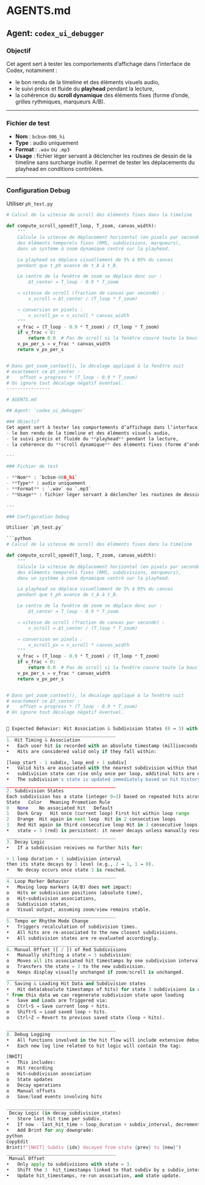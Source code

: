 # AGENTS.md

## Agent: `codex_ui_debugger`

### Objectif
Cet agent sert à tester les comportements d’affichage dans l’interface de Codex, notamment :
- le bon rendu de la timeline et des éléments visuels audio,
- le suivi précis et fluide du **playhead** pendant la lecture,
- la cohérence du **scroll dynamique** des éléments fixes (forme d’onde, grilles rythmiques, marqueurs A/B).

---

### Fichier de test

- **Nom** : `bcbsm-006_hi`
- **Type** : audio uniquement
- **Format** : `.wav` ou `.mp3`
- **Usage** : fichier léger servant à déclencher les routines de dessin de la timeline sans surcharge inutile. Il permet de tester les déplacements du playhead en conditions contrôlées.

---

### Configuration Debug

Utiliser `ph_test.py`

```python
# Calcul de la vitesse de scroll des éléments fixes dans la timeline

def compute_scroll_speed(T_loop, T_zoom, canvas_width):
    """
    Calcule la vitesse de déplacement horizontal (en pixels par seconde)
    des éléments temporels fixes (RMS, subdivisions, marqueurs),
    dans un système à zoom dynamique centré sur la playhead.

    La playhead se déplace visuellement de 5% à 95% du canvas
    pendant que t_ph avance de t_A à t_B.

    Le centre de la fenêtre de zoom se déplace donc sur :
        Δt_center = T_loop - 0.9 * T_zoom

    → vitesse de scroll (fraction de canvas par seconde) :
        v_scroll = Δt_center / (T_loop * T_zoom)

    → conversion en pixels :
        v_scroll_px = v_scroll * canvas_width
    """
    v_frac = (T_loop - 0.9 * T_zoom) / (T_loop * T_zoom)
    if v_frac < 0:
        return 0.0  # Pas de scroll si la fenêtre couvre toute la boucle
    v_px_per_s = v_frac * canvas_width
    return v_px_per_s


# Dans get_zoom_context(), le décalage appliqué à la fenêtre suit
# exactement ce Δt_center :
#    offset = progress * (T_loop - 0.9 * T_zoom)
# On ignore tout décalage négatif éventuel.
----------------

# AGENTS.md

## Agent: `codex_ui_debugger`

### Objectif
Cet agent sert à tester les comportements d’affichage dans l’interface de Codex, notamment :
- le bon rendu de la timeline et des éléments visuels audio,
- le suivi précis et fluide du **playhead** pendant la lecture,
- la cohérence du **scroll dynamique** des éléments fixes (forme d’onde, grilles rythmiques, marqueurs A/B).

---

### Fichier de test

- **Nom** : `bcbsm-006_hi`
- **Type** : audio uniquement
- **Format** : `.wav` ou `.mp3`
- **Usage** : fichier léger servant à déclencher les routines de dessin de la timeline sans surcharge inutile. Il permet de tester les déplacements du playhead en conditions contrôlées.

---

### Configuration Debug

Utiliser `ph_test.py`

```python
# Calcul de la vitesse de scroll des éléments fixes dans la timeline

def compute_scroll_speed(T_loop, T_zoom, canvas_width):
    """
    Calcule la vitesse de déplacement horizontal (en pixels par seconde)
    des éléments temporels fixes (RMS, subdivisions, marqueurs),
    dans un système à zoom dynamique centré sur la playhead.

    La playhead se déplace visuellement de 5% à 95% du canvas
    pendant que t_ph avance de t_A à t_B.

    Le centre de la fenêtre de zoom se déplace donc sur :
        Δt_center = T_loop - 0.9 * T_zoom

    → vitesse de scroll (fraction de canvas par seconde) :
        v_scroll = Δt_center / (T_loop * T_zoom)

    → conversion en pixels :
        v_scroll_px = v_scroll * canvas_width
    """
    v_frac = (T_loop - 0.9 * T_zoom) / (T_loop * T_zoom)
    if v_frac < 0:
        return 0.0  # Pas de scroll si la fenêtre couvre toute la boucle
    v_px_per_s = v_frac * canvas_width
    return v_px_per_s


# Dans get_zoom_context(), le décalage appliqué à la fenêtre suit
# exactement ce Δt_center :
#    offset = progress * (T_loop - 0.9 * T_zoom)
# On ignore tout décalage négatif éventuel.


🎯 Expected Behavior: Hit Association & Subdivision States (0 → 3) with Persistence, Decay & Debug Logging
________________________________________
1. Hit Timing & Association
•	Each user hit is recorded with an absolute timestamp (milliseconds from file start).
•	Hits are considered valid only if they fall within:

[loop_start - 1 subdiv, loop_end + 1 subdiv]
•	Valid hits are associated with the nearest subdivision within that window.
•	subdivision state can rise only once per loop, additinal hits are discarded 
•	The subdivision's state is updated immediately based on hit history.
________________________________________
2. Subdivision States
Each subdivision has a state (integer 0–3) based on repeated hits across consecutive loops:
State	Color	Meaning	Promotion Rule
0	None	No associated hit	Default
1	Dark Gray	Hit once (current loop)	First hit within loop range
2	Orange	Hit again in next loop	Hit in 2 consecutive loops
3	Red	Hit again in third consecutive loop	Hit in 3 consecutive loops → Persistent red
•	state = 3 (red) is persistent: it never decays unless manually reset.
________________________________________
3. Decay Logic
•	If a subdivision receives no further hits for:

> 1 loop duration + 1 subdivision interval
then its state decays by 1 level (e.g., 2 → 1, 1 → 0).
•	No decay occurs once state 3 is reached.
________________________________________
4. Loop Marker Behavior
•	Moving loop markers (A/B) does not impact:
o	Hits or subdivision positions (absolute time),
o	Hit–subdivision associations,
o	Subdivision states,
o	Visual output, assuming zoom/view remains stable.
________________________________________
5. Tempo or Rhythm Mode Change
•	Triggers recalculation of subdivision times.
•	All hits are re-associated to the new closest subdivisions.
•	All subdivision states are re-evaluated accordingly.
________________________________________
6. Manual Offset ([ / ]) of Red Subdivisions
•	Manually shifting a state = 3 subdivision:
o	Moves all its associated hit timestamps by one subdivision interval.
o	Transfers the state = 3 to the new subdivision.
o	Keeps display visually unchanged if zoom/scroll is unchanged.
________________________________________
7. Saving & Loading Hit Data and Subdivision states
•	Hit data(absolute timestamps of hits) for state 3 subdivisions is automatically saved and loaded through the existing loop save/load system.
* from this data we can regenerate subdivision state upon loading
•	Save and Loads are Triggered via:
o	Ctrl+S → Save current loop + hits.
o	Shift+S → Load saved loop + hits.
o	Ctrl+Z → Revert to previous saved state (loop + hits).

________________________________________
8. Debug Logging
•	All functions involved in the hit flow will include extensive debug output using Brint([NHIT]...with added  A, B and PH position in H:M:S.1).
•	Each new log line related to hit logic will contain the tag:

[NHIT]
•	This includes:
o	Hit recording
o	Hit–subdivision association
o	State updates
o	Decay operations
o	Manual offsets
o	Save/load events involving hits

___________________________
 Decay Logic (in decay_subdivision_states)
•	Store last hit time per subdiv.
•	If now - last_hit_time > loop_duration + subdiv_interval, decrement state unless it’s already 0 or 3.
•	Add Brint for any downgrade:
python
CopyEdit
Brint(f"[NHIT] Subdiv {idx} decayed from state {prev} to {new}")
________________________________________
 Manual Offset
•	Only apply to subdivisions with state = 3.
•	Shift the 3  hit_timestamps linked to that subdiv by ± subdiv_interval.
•	Update hit_timestamps, re-run association, and state update.

